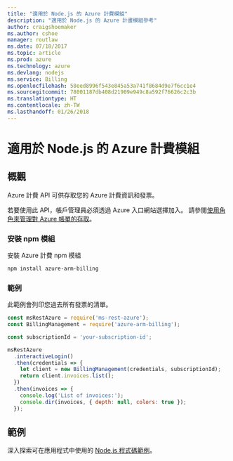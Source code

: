 ```yaml
---
title: "適用於 Node.js 的 Azure 計費模組"
description: "適用於 Node.js 的 Azure 計畫模組參考"
author: craigshoemaker
ms.author: cshoe
manager: routlaw
ms.date: 07/18/2017
ms.topic: article
ms.prod: azure
ms.technology: azure
ms.devlang: nodejs
ms.service: Billing
ms.openlocfilehash: 58eed8996f543e845a53a741f8684d9e7f6cc1e4
ms.sourcegitcommit: 78001187db408d21909e949c8a592f76626c2c3b
ms.translationtype: HT
ms.contentlocale: zh-TW
ms.lasthandoff: 01/26/2018
---
```

# <a name="azure-billing-modules-for-nodejs"></a>適用於 Node.js 的 Azure 計費模組

## <a name="overview"></a>概觀
Azure 計費 API 可供存取您的 Azure 計費資訊和發票。

若要使用此 API，帳戶管理員必須透過 Azure 入口網站選擇加入。 請參閱[使用角色來管理對 Azure 帳單的存取](https://docs.microsoft.com/azure/billing/billing-manage-access)。

### <a name="install-the-npm-module"></a>安裝 npm 模組 

安裝 Azure 計費 npm 模組 

```bash
npm install azure-arm-billing
```
### <a name="example"></a>範例 
 
此範例會列印您過去所有發票的清單。
 
```javascript 
const msRestAzure = require('ms-rest-azure');
const BillingManagement = require('azure-arm-billing');

const subscriptionId = 'your-subscription-id';

msRestAzure
  .interactiveLogin()
  .then(credentials => {
    let client = new BillingManagement(credentials, subscriptionId);
    return client.invoices.list();
  })
  .then(invoices => {
    console.log('List of invoices:');
    console.dir(invoices, { depth: null, colors: true });
  });
``` 


## <a name="samples"></a>範例

深入探索可在應用程式中使用的 [Node.js 程式碼範例](https://azure.microsoft.com/resources/samples/?platform=nodejs)。
